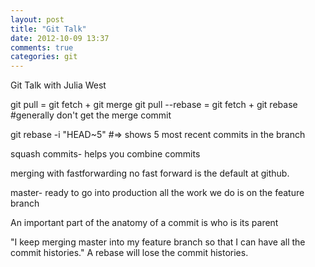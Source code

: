 ```yaml
---
layout: post
title: "Git Talk"
date: 2012-10-09 13:37
comments: true
categories: git
---
```


Git Talk with Julia West

git pull = git fetch + git merge
git pull --rebase = git fetch + git rebase #generally don't get the merge commit

git rebase -i "HEAD~5" #=> shows 5 most recent commits in the branch

squash commits- helps you combine commits

merging with fastforwarding
no fast forward is the default at github.

master- ready to go into production
all the work we do is on the feature branch

An important part of the anatomy of a commit is who is its parent

"I keep merging master into my feature branch so that I can have all the commit histories." A rebase will lose the commit histories.
